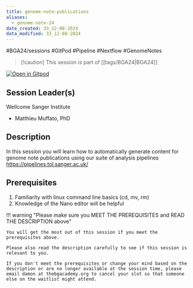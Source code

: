 ```yaml
---
title: genome-note-publications
aliases:
  - genome-note-24
date_created: 33_12-08-2024
data_modified: 33_12-08-2024
---
```


#BGA24/sessions #GitPod #Pipeline #Nextflow #GenomeNotes

> [!caution] This session is part of [[tags/BGA24|BGA24]]

[![Open in Gitpod](https://gitpod.io/button/open-in-gitpod.svg)](https://gitpod.io/#https://github.com/thebgacademy/genome-note-publications) 

## Session Leader(s)

Wellcome Sanger Institute

- Matthieu Muffato, PhD

## Description

In this session you will learn how to automatically generate content for genome note publications using our suite of analysis pipelines https://pipelines.tol.sanger.ac.uk/

## Prerequisites

1. Familiarity with linux command line basics (cd, mv, rm)
2. Knowledge of the Nano editor will be helpful

!!! warning "Please make sure you MEET THE PREREQUISITES and READ THE DESCRIPTION above"

    You will get the most out of this session if you meet the prerequisites above.

    Please also read the description carefully to see if this session is relevant to you.
    
    If you don't meet the prerequisites or change your mind based on the description or are no longer available at the session time, please email damon at thebgacademy.org to cancel your slot so that someone else on the waitlist might attend.
